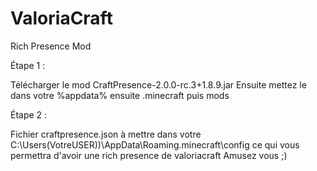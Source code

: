 # ValoriaCraft
Rich Presence Mod

Étape 1 :

Télécharger le mod CraftPresence-2.0.0-rc.3+1.8.9.jar 
Ensuite mettez le dans votre %appdata% ensuite .minecraft puis mods

Étape 2 :

Fichier craftpresence.json à mettre dans votre C:\Users\(VotreUSER))\AppData\Roaming\.minecraft\config ce qui vous permettra d'avoir une rich presence de valoriacraft
Amusez vous ;)
